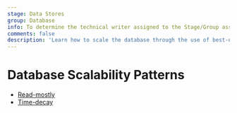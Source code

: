 ```yaml
---
stage: Data Stores
group: Database
info: To determine the technical writer assigned to the Stage/Group associated with this page, see https://about.gitlab.com/handbook/engineering/ux/technical-writing/#assignments
comments: false
description: 'Learn how to scale the database through the use of best-of-class database scalability patterns'
---
```


# Database Scalability Patterns

- [Read-mostly](read_mostly.md)
- [Time-decay](time_decay.md)
